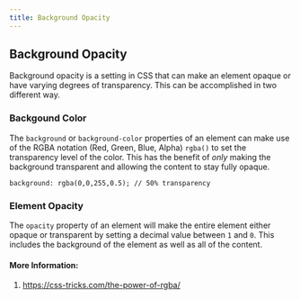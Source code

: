 ```yaml
---
title: Background Opacity
---
```

## Background Opacity

Background opacity is a setting in CSS that can make an element opaque or have varying degrees of transparency. This can be accomplished in two different way.

### Backgound Color

The `background` or `background-color` properties of an element can make use of the RGBA notation (Red, Green, Blue, Alpha) `rgba()` to set the transparency level of the color. This has the benefit of _only_ making the background transparent and allowing the content to stay fully opaque. 

```
background: rgba(0,0,255,0.5); // 50% transparency
```

### Element Opacity

The `opacity` property of an element will make the entire element either opaque or transparent by setting a decimal value between `1` and `0`. This includes the background of the element as well as all of the content.

#### More Information:
1. https://css-tricks.com/the-power-of-rgba/
